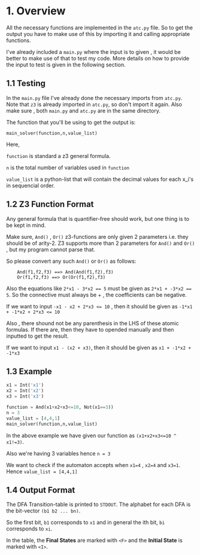 

# 1. Overview
All the necessary functions are implemented in the `atc.py` file. So to get the output you have to make use of this by importing it and calling appropriate functions.

I've already included a `main.py` where the input is to given , it would be better to make use of that to test my code. More details on how to provide the input to test is given in the following section.



## 1.1 Testing

In the `main.py` file I've already done the necessary imports from `atc.py`. Note that `z3` is already imported in `atc.py`, so don't import it again. Also make sure , both `main.py` and `atc.py` are in the same directory.

The function that you'll be using to get the output is:
```python3
main_solver(function,n,value_list)
```
Here,

`function` is standard a z3 general formula.

`n` is the total number of variables used in `function`

`value_list` is a python-list that will contain the decimal values for each x_i's in sequencial order. 

## 1.2 Z3 Function Format

Any general formula that is quantifier-free should work, but one thing is to be kept in mind.

Make sure, `And()` , `Or()` z3-functions are only given 2 parameters i.e. they should be of arity-2.  Z3 supports more than 2 parameters for `And()` and `Or()` , but my program cannot parse that.

So please convert any such `And()` or `Or()` as follows:

```
    And(f1,f2,f3) ==> And(And(f1,f2),f3)
    Or(f1,f2,f3) ==> Or(Or(f1,f2),f3)
```

Also the equations like `2*x1 - 3*x2 == 5` must be given as `2*x1 + -3*x2 == 5`. So the connective must always be + , the coefficients can be negative.


If we want to input `-x1 - x2 + 2*x3 <= 10` , then it should be given as `-1*x1 + -1*x2 + 2*x3 <= 10`

Also , there shound not be any parenthesis in the LHS of these atomic formulas. If there are, then they have to opended manually and then inputted to get the result.

If we want to input `x1 - (x2 + x3)`, then it should be given as `x1 + -1*x2 + -1*x3`



## 1.3 Example
```python
x1 = Int('x1')
x2 = Int('x2')
x3 = Int('x3')

function = And(x1+x2+x3<=10, Not(x1==3))
n = 3
value_list = [4,4,1]
main_solver(function,n,value_list)
```
In the above example we have given our function as `(x1+x2+x3<=10 ^ x1!=3)`.

Also we're having 3 variables hence `n = 3`

We want to check if the automaton accepts when `x1=4` , `x2=4` and `x3=1`. Hence `value_list = [4,4,1]` 

## 1.4 Output Format

The DFA Transition-table is printed to `STDOUT`. The alphabet for each DFA is the bit-vector `(b1 b2 ... bn)`.

So the first bit, `b1` corresponds to `x1` and in general the ith bit, `bi` corresponds to `xi`.

In the table, the **Final States** are marked with `<F>` and the **Initial State** is marked with `<I>`.






